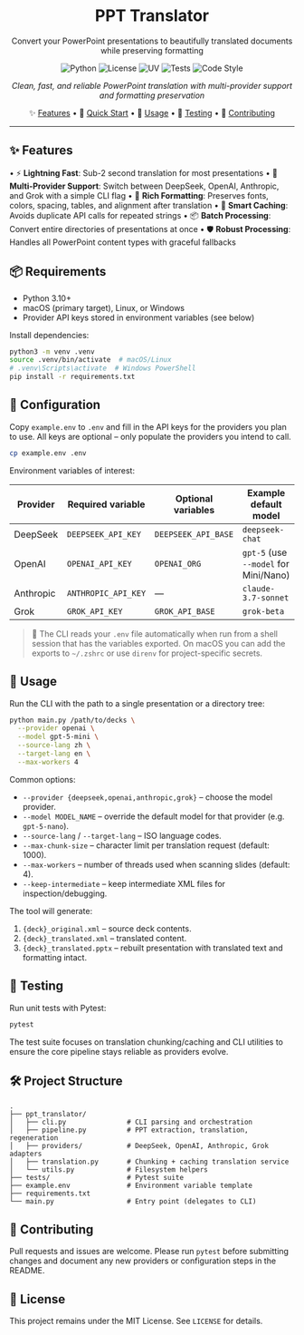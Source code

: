 <div align="center">

# PPT Translator

Convert your PowerPoint presentations to beautifully translated documents while preserving formatting

![Python](https://img.shields.io/badge/Python-3.10%2B-blue.svg) ![License](https://img.shields.io/badge/License-MIT-yellow.svg) ![UV](https://img.shields.io/badge/UV-Package%20Manager-purple.svg) ![Tests](https://img.shields.io/badge/Tests-Passing-green.svg) ![Code Style](https://img.shields.io/badge/code%20style-black-black.svg)

*Clean, fast, and reliable PowerPoint translation with multi-provider support and formatting preservation*

✨ [Features](#-features) • 🚀 [Quick Start](#-usage) • 📖 [Usage](#-usage) • 🧪 [Testing](#-testing) • 🤝 [Contributing](#-contributing)

</div>

---

## ✨ Features

• ⚡ **Lightning Fast**: Sub-2 second translation for most presentations
• 🔄 **Multi-Provider Support**: Switch between DeepSeek, OpenAI, Anthropic, and Grok with a simple CLI flag
• 🎨 **Rich Formatting**: Preserves fonts, colors, spacing, tables, and alignment after translation
• 🔗 **Smart Caching**: Avoids duplicate API calls for repeated strings
• 📦 **Batch Processing**: Convert entire directories of presentations at once
• 🛡️ **Robust Processing**: Handles all PowerPoint content types with graceful fallbacks

## 📦 Requirements

- Python 3.10+
- macOS (primary target), Linux, or Windows
- Provider API keys stored in environment variables (see below)

Install dependencies:

```bash
python3 -m venv .venv
source .venv/bin/activate  # macOS/Linux
# .venv\Scripts\activate  # Windows PowerShell
pip install -r requirements.txt
```

## 🔐 Configuration

Copy `example.env` to `.env` and fill in the API keys for the providers you plan to use. All keys are optional – only populate the providers you intend to call.

```bash
cp example.env .env
```

Environment variables of interest:

| Provider  | Required variable         | Optional variables                 | Example default model           |
|-----------|---------------------------|------------------------------------|---------------------------------|
| DeepSeek  | `DEEPSEEK_API_KEY`        | `DEEPSEEK_API_BASE`                | `deepseek-chat`                 |
| OpenAI    | `OPENAI_API_KEY`          | `OPENAI_ORG`                       | `gpt-5` (use `--model` for Mini/Nano) |
| Anthropic | `ANTHROPIC_API_KEY`       | —                                  | `claude-3.7-sonnet`             |
| Grok      | `GROK_API_KEY`            | `GROK_API_BASE`                    | `grok-beta`                     |

> 📝 The CLI reads your `.env` file automatically when run from a shell session that has the variables exported. On macOS you can add the exports to `~/.zshrc` or use `direnv` for project-specific secrets.

## 🚀 Usage

Run the CLI with the path to a single presentation or a directory tree:

```bash
python main.py /path/to/decks \
  --provider openai \
  --model gpt-5-mini \
  --source-lang zh \
  --target-lang en \
  --max-workers 4
```

Common options:

- `--provider {deepseek,openai,anthropic,grok}` – choose the model provider.
- `--model MODEL_NAME` – override the default model for that provider (e.g. `gpt-5-nano`).
- `--source-lang` / `--target-lang` – ISO language codes.
- `--max-chunk-size` – character limit per translation request (default: 1000).
- `--max-workers` – number of threads used when scanning slides (default: 4).
- `--keep-intermediate` – keep intermediate XML files for inspection/debugging.

The tool will generate:

1. `{deck}_original.xml` – source deck contents.
2. `{deck}_translated.xml` – translated content.
3. `{deck}_translated.pptx` – rebuilt presentation with translated text and formatting intact.

## 🧪 Testing

Run unit tests with Pytest:

```bash
pytest
```

The test suite focuses on translation chunking/caching and CLI utilities to ensure the core pipeline stays reliable as providers evolve.

## 🛠️ Project Structure

```
.
├── ppt_translator/
│   ├── cli.py               # CLI parsing and orchestration
│   ├── pipeline.py          # PPT extraction, translation, regeneration
│   ├── providers/           # DeepSeek, OpenAI, Anthropic, Grok adapters
│   ├── translation.py       # Chunking + caching translation service
│   └── utils.py             # Filesystem helpers
├── tests/                   # Pytest suite
├── example.env              # Environment variable template
├── requirements.txt
└── main.py                  # Entry point (delegates to CLI)
```

## 🤝 Contributing

Pull requests and issues are welcome. Please run `pytest` before submitting changes and document any new providers or configuration steps in the README.

## 📄 License

This project remains under the MIT License. See `LICENSE` for details.
